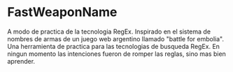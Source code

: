 # FastWeaponName
A modo de practica de la tecnologia RegEx.
Inspirado en el sistema de nombres de armas de un juego web argentino llamado "battle for embolia". Una herramienta de practica para las tecnologias de busqueda RegEx.
En ningun momento las intenciones fueron de romper las reglas, sino mas bien aprender.
